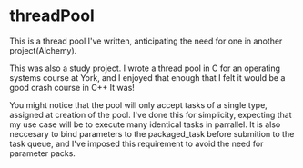 # threadPool

This is a thread pool I've written, anticipating the need for one in another project(Alchemy). 

This was also a study project. I wrote a thread pool in C for an operating systems course at York, and I enjoyed that enough that I felt it would be a good crash course in C++
It was!

You might notice that the pool will only accept tasks of a single type, assigned at creation of the pool. I've done this for simplicity, expecting that my use case will be to execute many identical tasks in parrallel.
It is also neccesary to bind parameters to the packaged_task before submition to the task queue, and I've imposed this requirement to avoid the need for parameter packs.

